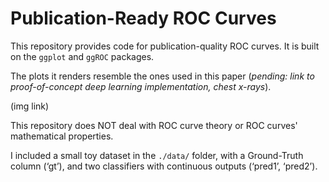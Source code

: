 # Publication-Ready ROC Curves

This repository provides code for publication-quality ROC curves. It is built on the `ggplot` and `ggROC` packages.

The plots it renders resemble the ones used in this paper (_pending: link to proof-of-concept deep learning implementation, chest x-rays_).

(img link)

This repository does NOT deal with ROC curve theory or ROC curves' mathematical properties.

I included a small toy dataset in the `./data/` folder, with a Ground-Truth column (‘gt’), and two classifiers with continuous outputs (‘pred1’, ‘pred2’).